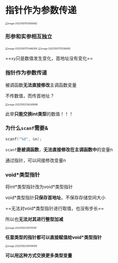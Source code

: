 # 指针作为参数传递

<img src="C:\Users\Lanson\Desktop\计算机\笔记\C笔记\images\image-20221001153938482.png" alt="image-20221001153938482" style="zoom:50%;" />

### 形参和实参相互独立

<img src="C:\Users\Lanson\Desktop\计算机\笔记\C笔记\images\image-20221001173446308.png" alt="image-20221001173446308" style="zoom:50%;" />

<img src="C:\Users\Lanson\Desktop\计算机\笔记\C笔记\images\image-20221001173536400.png" alt="image-20221001173536400" style="zoom:50%;" />

==`xy`只是数值发生变化，首地址没有变化==

### 指针作为参数传递

被调函数**无法直接修改**主调函数变量

不传数值，而传首地址？

<img src="C:\Users\Lanson\Desktop\计算机\笔记\C笔记\images\image-20221002134245688.png" alt="image-20221002134245688" style="zoom:50%;" />

此举**只能交换int类型**的数值！！！

### 为什么`scanf`需要&

```c
scanf("%d", &n);
```

`scanf`**是被调函数**，**无法直接修改在主调函数中**的变量n

通过指针，可以间接修改变量n

### void*类型指针

将int*类型指针改为void\*类型指针

void*类型指针**只保存首地址**，不保存存储空间大小

==无法对void*类型指针进行取值，也没有步长==

所以也**无法对其进行整型加减**

<img src="C:\Users\Lanson\Desktop\计算机\笔记\C笔记\images\image-20221002135705191.png" alt="image-20221002135705191" style="zoom:50%;" />

**任意类型的指针都可以直接赋值给void*类型指针**

<img src="C:\Users\Lanson\Desktop\计算机\笔记\C笔记\images\image-20221002140148109.png" alt="image-20221002140148109" style="zoom:50%;" />

**可以用这种方式交换更多类型变量**
